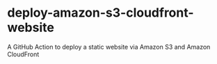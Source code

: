 # deploy-amazon-s3-cloudfront-website
A GitHub Action to deploy a static website via Amazon S3 and Amazon CloudFront
